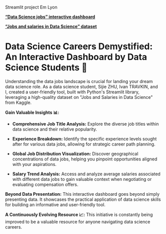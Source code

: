 Streamlit project Em Lyon

[**“Data Science jobs” interactive dashboard**](https://lnkd.in/e-rcYzDq)

[**“Jobs and salaries in Data Science” dataset**](https://lnkd.in/eu2KeJuR)


# Data Science Careers Demystified: An Interactive Dashboard by Data Science Students 🚀

Understanding the data jobs landscape is crucial for landing your dream data science role. As a data science student, Sijie ZHU, Ivan TRAVKIN, and I, created a user-friendly tool, built with Python's Streamlit library, leveraging a high-quality dataset on "Jobs and Salaries in Data Science" from Kaggle.

**Gain Valuable Insights 📊:**

- **Comprehensive Job Title Analysis:** Explore the diverse job titles within data science and their relative popularity.

- **Experience Breakdown:** Identify the specific experience levels sought after for various data jobs, allowing for strategic career path planning.

- **Global Job Distribution Visualization:** Discover geographical concentrations of data jobs, helping you pinpoint opportunities aligned with your aspirations.

- **Salary Trend Analysis:** Access and analyze average salaries associated with different data jobs to gain valuable context when negotiating or evaluating compensation offers.

**Beyond Data Presentation:**
This interactive dashboard goes beyond simply presenting data. It showcases the practical application of data science skills for building an informative and user-friendly tool.

**A Continuously Evolving Resource 📈:**
This initiative is constantly being improved to be a valuable resource for anyone navigating data science careers.


